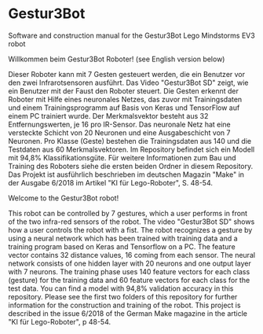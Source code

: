 # Gestur3Bot
Software and construction manual for the Gestur3Bot Lego Mindstorms EV3 robot

Willkommen beim Gestur3Bot Roboter! (see English version below)

Dieser Roboter kann mit 7 Gesten gesteuert werden, die ein Benutzer vor den zwei Infrarotsensoren ausführt. 
Das Video "Gestur3Bot SD" zeigt, wie ein Benutzer mit der Faust den Roboter steuert. 
Die Gesten erkennt der Roboter mit Hilfe eines neuronales Netzes, das zuvor mit Trainingsdaten und einem Trainingsprogramm
auf Basis von Keras und TensorFlow auf einem PC trainiert wurde. Der Merkmalsvektor besteht aus 32 
Entfernungswerten, je 16 pro IR-Sensor.  Das neuronale Netz hat eine versteckte Schicht von
20 Neuronen und eine Ausgabeschicht von 7 Neuronen. Pro Klasse (Geste) bestehen die Trainingsdaten aus 
140 und die Testdaten aus 60 Merkmalsvektoren. 
Im Repository befindet sich ein Modell mit 94,8% Klassifikationsgüte. Für weitere Informationen 
zum Bau und Training des Roboters siehe die ersten beiden Ordner in diesem Repository. Das Projekt ist ausführlich beschrieben im deutschen Magazin "Make" in der Ausgabe 6/2018 im Artikel "KI für Lego-Roboter", S. 48-54.

Welcome to the Gestur3Bot robot!

This robot can be controlled by 7 gestures, which a user performs in front of the two infra-red sensors
of the robot. The video "Gestur3Bot SD" shows how a user controls the robot with a fist. The robot recognizes
a gesture by using a neural network which has been trained with training data and a training program based on Keras and
Tensorflow on a PC. The feature vector contains 32 distance values, 16 coming from each sensor.
The neural network consists of one hidden layer with 20 neurons and one output layer with 7 neurons.
The training phase uses 140 feature vectors for each class (gesture) for the training data
and 60 feature vectors for each class for the test data. 
You can find a model with 94,8% validation accuracy 
in this repository. Please see the first two folders of this repository for further information
for the construction and training of the robot. This project is described in the issue 6/2018 of the German 
Make magazine in the article "KI für Lego-Roboter", p 48-54.

